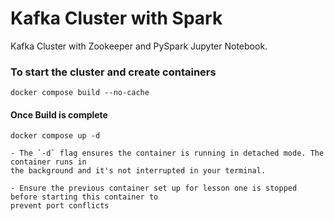 # Kafka Cluster with Spark

Kafka Cluster with Zookeeper and PySpark Jupyter Notebook.

### To start the cluster and create containers
    docker compose build --no-cache

#### Once Build is complete
    docker compose up -d

    - The `-d` flag ensures the container is running in detached mode. The container runs in 
    the background and it's not interrupted in your terminal.

    - Ensure the previous container set up for lesson one is stopped before starting this container to
    prevent port conflicts

